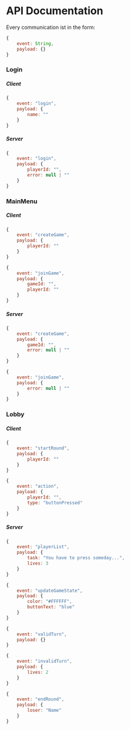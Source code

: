 # API Documentation
Every communication ist in the form:
```javascript
{
    event: String,
    payload: {}
}
```
### Login
##### Client
```javascript
{
    event: "login",
    payload: {
        name: ""
    }
}
```
##### Server
```javascript
{
    event: "login",
    payload: {
        playerId: "",
        error: null | ""
    }
}
```
### MainMenu
##### Client
```javascript
{
    event: "createGame",
    payload: {
        playerId: ""
    }
}
```
```javascript
{
    event: "joinGame",
    payload: {
        gameId: "",
        playerId: ""
    }
}
```
##### Server
```javascript
{
    event: "createGame",
    payload: {
        gameId: "",
        error: null | ""
    }
}
```
```javascript
{
    event: "joinGame",
    payload: {
        error: null | ""
    }
}
```
### Lobby
##### Client
```javascript
{
    event: "startRound",
    payload: {
        playerId: ""
    }
}
```
```javascript
{
    event: "action",
    payload: {
        playerId: "",
        type: "buttonPressed"
    }
}
```
##### Server
```javascript
{
    event: "playerList",
    payload: {
        task: "You have to press someday...",
        lives: 3
    }
}
```
```javascript
{
    event: "updateGameState",
    payload: {
        color: "#FFFFFF",
        buttonText: "blue"
    }
}
```
```javascript
{
    event: "validTurn",
    payload: {}
}
```
```javascript
{
    event: "invalidTurn",
    payload: {
        lives: 2
    }
}
```
```javascript
{
    event: "endRound",
    payload: {
        loser: "Name"
    }
}
```